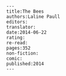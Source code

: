 
    ---
    title:The Bees
    authors:Laline Paull
    editors:
    translator:
    date:2014-06-22
    rating:
    re-read:
    pages:352
    non-fiction:
    comic:
    published:2014
    ---

    
